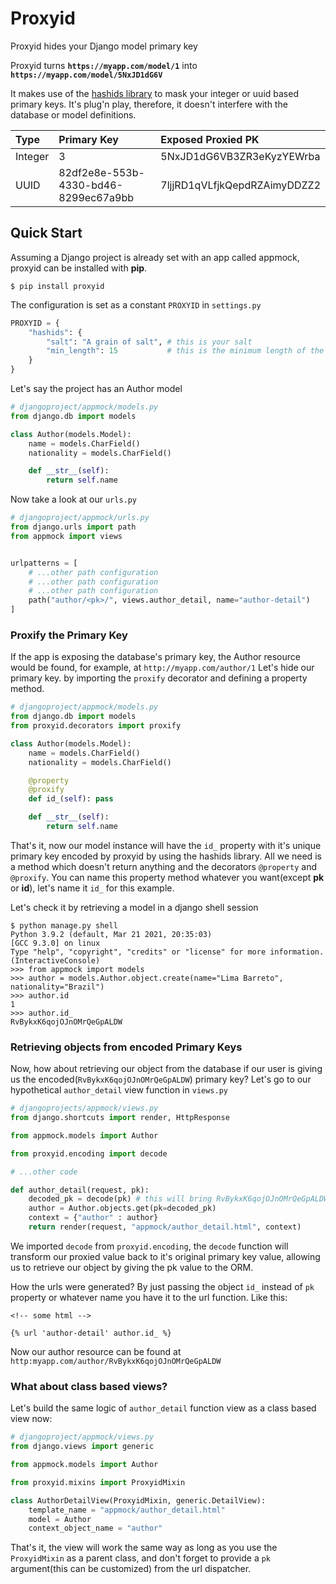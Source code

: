 # Proxyid

Proxyid hides your Django model primary key

Proxyid turns **`https://myapp.com/model/1`** into **`https://myapp.com/model/5NxJD1dG6V`**

It makes use of the [hashids library](https://hashids.org) to mask your integer or uuid based primary keys. It's plug'n play, therefore, it doesn't interfere with the database or model definitions.

| Type    | Primary Key                              | Exposed Proxied PK           |
| :------ | :--------------------------------------- | :--------------------------- |
| Integer | 3                                        | 5NxJD1dG6VB3ZR3eKyzYEWrba    |
| UUID    | 82df2e8e-553b-4330-bd46-8299ec67a9bb	 | 7ljjRD1qVLfjkQepdRZAimyDDZZ2 |


## Quick Start

Assuming a Django project is already set with an app called appmock, proxyid can be installed with **pip**.

```terminal
$ pip install proxyid
```

The configuration is set as a constant `PROXYID` in `settings.py`

```python
PROXYID = {
    "hashids": {
        "salt": "A grain of salt", # this is your salt
        "min_length": 15           # this is the minimum length of the proxied id
    }
}
```

Let's say the project has an Author model

```python
# djangoproject/appmock/models.py
from django.db import models

class Author(models.Model):
    name = models.CharField()
    nationality = models.CharField()

    def __str__(self):
        return self.name
```

Now take a look at our `urls.py`

```python
# djangoproject/appmock/urls.py
from django.urls import path
from appmock import views


urlpatterns = [
    # ...other path configuration
    # ...other path configuration
    # ...other path configuration
    path("author/<pk>/", views.author_detail, name="author-detail")
]
```

### Proxify the Primary Key

If the app is exposing the database's primary key, the Author resource would be found, for example, at `http://myapp.com/author/1`
Let's hide our primary key. by importing the `proxify` decorator and defining a property method.


```python
# djangoproject/appmock/models.py
from django.db import models
from proxyid.decorators import proxify

class Author(models.Model):
    name = models.CharField()
    nationality = models.CharField()

    @property
    @proxify
    def id_(self): pass

    def __str__(self):
        return self.name
```

That's it, now our model instance will have the `id_` property with it's unique primary key encoded by proxyid by using the hashids library. All we need  is a method which doesn't return anything and the decorators `@property` and `@proxify`. You can name this property method whatever you want(except **pk** or **id**), let's name it `id_` for this example.

Let's check it by retrieving a model in a django shell session

```terminal
$ python manage.py shell
Python 3.9.2 (default, Mar 21 2021, 20:35:03)
[GCC 9.3.0] on linux
Type "help", "copyright", "credits" or "license" for more information.
(InteractiveConsole)
>>> from appmock import models
>>> author = models.Author.object.create(name="Lima Barreto", nationality="Brazil")
>>> author.id
1
>>> author.id_
RvBykxK6qojOJnOMrQeGpALDW
```

### Retrieving objects from encoded Primary Keys

Now, how about retrieving our object from the database if our user is giving us the encoded(`RvBykxK6qojOJnOMrQeGpALDW`) primary key?
Let's go to our hypothetical `author_detail` view function in `views.py`

```python
# djangoprojects/appmock/views.py
from django.shortcuts import render, HttpResponse

from appmock.models import Author

from proxyid.encoding import decode

# ...other code

def author_detail(request, pk):
    decoded_pk = decode(pk) # this will bring RvBykxK6qojOJnOMrQeGpALDW back to 1
    author = Author.objects.get(pk=decoded_pk)
    context = {"author" : author}
    return render(request, "appmock/author_detail.html", context)

```

We imported `decode` from `proxyid.encoding`, the `decode` function will transform our proxied value back to it's original primary key value, allowing us to retrieve our object by giving the pk value to the ORM.

How the urls were generated? By just passing the object `id_` instead of `pk` property or whatever name you have it to the url function. Like this:

```django-templates
<!-- some html -->

{% url 'author-detail' author.id_ %}
```

Now our author resource can be found at `http:myapp.com/author/RvBykxK6qojOJnOMrQeGpALDW`

### What about class based views?

Let's build the same logic of `author_detail` function view as a class based view now:

```python
# djangoproject/appmock/views.py
from django.views import generic

from appmock.models import Author

from proxyid.mixins import ProxyidMixin

class AuthorDetailView(ProxyidMixin, generic.DetailView):
    template_name = "appmock/author_detail.html"
    model = Author
    context_object_name = "author"
```

That's it, the view will work the same way as long as you use the `ProxyidMixin` as a parent class, and don't forget to provide a `pk` argument(this can be customized) from the url dispatcher.
